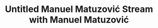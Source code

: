 ---
title: Untitled Manuel Matuzović Stream with Manuel Matuzović
thumbnailTitle: Untitled Manuel Matuzović Stream
hosts:
  - Ben Myers
guests:
  - Manuel Matuzović
timeOfDay: 12pm
eleventyExcludeFromCollections: true
permalink: false
---